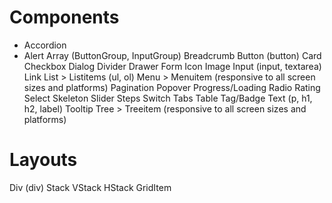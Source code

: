 # Components

* Accordion
* Alert
Array (ButtonGroup, InputGroup)
Breadcrumb
Button (button)
Card
Checkbox
Dialog
Divider
Drawer
Form
Icon
Image
Input (input, textarea)
Link
List > Listitems (ul, ol)
Menu > Menuitem (responsive to all screen sizes and platforms)
Pagination
Popover
Progress/Loading
Radio
Rating
Select
Skeleton
Slider
Steps
Switch
Tabs
Table
Tag/Badge
Text (p, h1, h2, label)
Tooltip
Tree > Treeitem (responsive to all screen sizes and platforms)


# Layouts
Div (div)
Stack
VStack
HStack
GridItem

